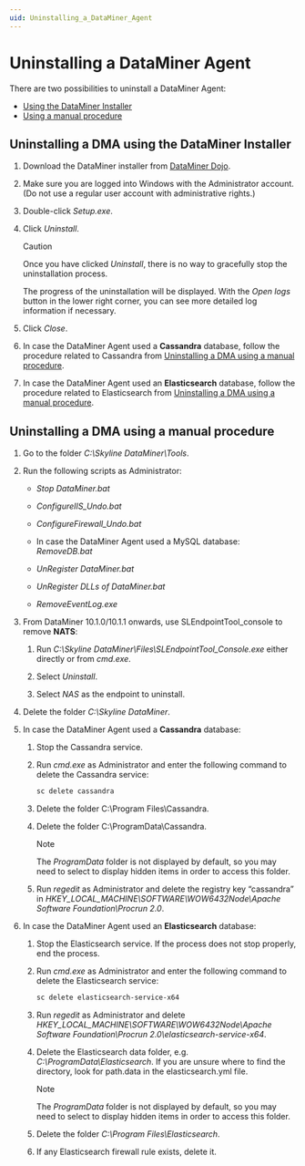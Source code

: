 ```yaml
---
uid: Uninstalling_a_DataMiner_Agent
---
```


# Uninstalling a DataMiner Agent

There are two possibilities to uninstall a DataMiner Agent:

- [Using the DataMiner Installer](#uninstalling-a-dma-using-the-dataminer-installer)
- [Using a manual procedure](#uninstalling-a-dma-using-a-manual-procedure)

## Uninstalling a DMA using the DataMiner Installer

1. Download the DataMiner installer from [DataMiner Dojo](https://community.dataminer.services/download/dataminer-installer-v10-2).

1. Make sure you are logged into Windows with the Administrator account. (Do not use a regular user account with administrative rights.)

1. Double-click *Setup.exe*.

1. Click *Uninstall*.

   > [!CAUTION]
   > Once you have clicked *Uninstall*, there is no way to gracefully stop the uninstallation process.

   The progress of the uninstallation will be displayed. With the *Open logs* button in the lower right corner, you can see more detailed log information if necessary.

1. Click *Close*.

1. In case the DataMiner Agent used a **Cassandra** database, follow the procedure related to Cassandra from [Uninstalling a DMA using a manual procedure](#uninstalling-a-dma-using-a-manual-procedure).

1. In case the DataMiner Agent used an **Elasticsearch** database, follow the procedure related to Elasticsearch from [Uninstalling a DMA using a manual procedure](#uninstalling-a-dma-using-a-manual-procedure).

## Uninstalling a DMA using a manual procedure

1. Go to the folder *C:\\Skyline DataMiner\\Tools*.

1. Run the following scripts as Administrator:

   - *Stop DataMiner.bat*

   - *ConfigureIIS_Undo.bat*

   - *ConfigureFirewall_Undo.bat*

   - In case the DataMiner Agent used a MySQL database: *RemoveDB.bat*

   - *UnRegister DataMiner.bat*

   - *UnRegister DLLs of DataMiner.bat*

   - *RemoveEventLog.exe*

1. From DataMiner 10.1.0/10.1.1 onwards, use SLEndpointTool_console to remove **NATS**:

   1. Run *C:\\Skyline DataMiner\\Files\\SLEndpointTool_Console.exe* either directly or from *cmd.exe*.

   1. Select *Uninstall*.

   1. Select *NAS* as the endpoint to uninstall.

1. Delete the folder *C:\\Skyline DataMiner*.

1. In case the DataMiner Agent used a **Cassandra** database:

   1. Stop the Cassandra service.

   1. Run *cmd.exe* as Administrator and enter the following command to delete the Cassandra service:

      ```txt
      sc delete cassandra
      ```

   1. Delete the folder C:\\Program Files\\Cassandra.

   1. Delete the folder C:\\ProgramData\\Cassandra.

      > [!NOTE]
      > The *ProgramData* folder is not displayed by default, so you may need to select to display hidden items in order to access this folder.

   1. Run *regedit* as Administrator and delete the registry key “cassandra” in *HKEY_LOCAL_MACHINE\\SOFTWARE\\WOW6432Node\\Apache Software Foundation\\Procrun 2.0*.

1. In case the DataMiner Agent used an **Elasticsearch** database:

   1. Stop the Elasticsearch service. If the process does not stop properly, end the process.

   1. Run *cmd.exe* as Administrator and enter the following command to delete the Elasticsearch service:

      ```txt
      sc delete elasticsearch-service-x64
      ```

   1. Run *regedit* as Administrator and delete *HKEY_LOCAL_MACHINE\\SOFTWARE\\WOW6432Node\\Apache Software Foundation\\Procrun 2.0\\elasticsearch-service-x64*.

   1. Delete the Elasticsearch data folder, e.g. *C:\\ProgramData\\Elasticsearch*. If you are unsure where to find the directory, look for path.data in the elasticsearch.yml file.

      > [!NOTE]
      > The *ProgramData* folder is not displayed by default, so you may need to select to display hidden items in order to access this folder.

   1. Delete the folder *C:\\Program Files\\Elasticsearch*.

   1. If any Elasticsearch firewall rule exists, delete it.
